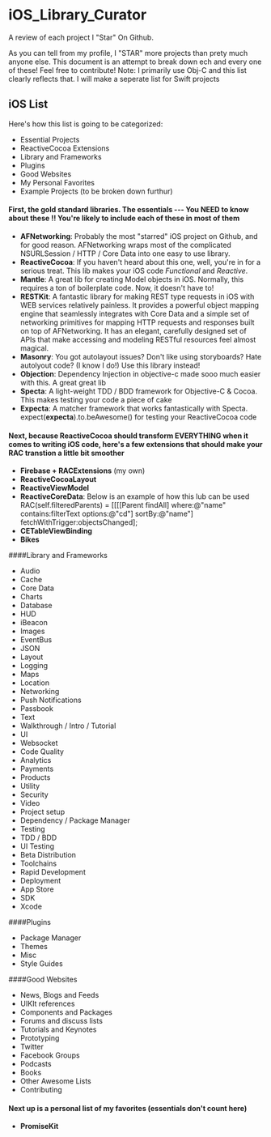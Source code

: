 # iOS_Library_Curator
A review of each project I "Star" On Github. 

As you can tell from my profile, I "STAR" more projects than prety much anyone else. This document is an attempt to break down ech and every one of these! Feel free to contribute! Note: I primarily use Obj-C and this list clearly reflects that. I will make a seperate list for Swift projects

## **iOS List**

Here's how this list is going to be categorized:
- Essential Projects
- ReactiveCocoa Extensions
- Library and Frameworks
- Plugins
- Good Websites
- My Personal Favorites
- Example Projects (to be broken down furthur)

#### First, the gold standard libraries. The essentials --- You **NEED** to know about these !! You're likely to include each of these in most of them

- **AFNetworking**: Probably the most "starred" iOS project on Github, and for good reason. AFNetworking wraps most of the complicated NSURLSession / HTTP / Core Data into one easy to use library.
- **ReactiveCocoa**: If you haven't heard about this one, well, you're in for a serious treat. This lib makes your iOS code _Functional_ and _Reactive_.
- **Mantle**: A great lib for creating Model objects in iOS. Normally, this requires a ton of boilerplate code. Now, it doesn't have to!
- **RESTKit**: A fantastic library for making REST type requests in iOS with WEB services relatively painless. It provides a powerful object mapping engine that seamlessly integrates with Core Data and a simple set of networking primitives for mapping HTTP requests and responses built on top of AFNetworking. It has an elegant, carefully designed set of APIs that make accessing and modeling RESTful resources feel almost magical.
- **Masonry**: You got autolayout issues? Don't like using storyboards? Hate autolyout code? (I know I do!) Use this library instead! 
- **Objection**: Dependency Injection in objective-c made sooo much easier with this. A great great lib
- **Specta**: A light-weight TDD / BDD framework for Objective-C & Cocoa. This makes testing your code a piece of cake
- **Expecta**: A matcher framework that works fantastically with Specta. expect(**expecta**).to.beAwesome() for testing your ReactiveCocoa code

#### Next, because ReactiveCocoa should transform EVERYTHING when it comes to writing iOS code, here's a few extensions that should make your RAC transtion a little bit smoother

- **Firebase + RACExtensions** (my own)
- **ReactiveCocoaLayout**
- **ReactiveViewModel**
- **ReactiveCoreData**: Below is an example of how this lub can be used
      RAC(self.filteredParents) = [[[[Parent findAll]
        where:@"name" contains:filterText options:@"cd"]
        sortBy:@"name"]
        fetchWithTrigger:objectsChanged];
- **CETableViewBinding**
- **Bikes**


####Library and Frameworks
- Audio
- Cache
- Core Data
- Charts
- Database
- HUD
- iBeacon
- Images
- EventBus
- JSON
- Layout
- Logging
- Maps
- Location
- Networking
- Push Notifications
- Passbook
- Text
- Walkthrough / Intro / Tutorial
- UI
- Websocket
- Code Quality
- Analytics
- Payments
- Products
- Utility
- Security
- Video
- Project setup
- Dependency / Package Manager
- Testing
- TDD / BDD
- UI Testing
- Beta Distribution
- Toolchains
- Rapid Development
- Deployment
- App Store
- SDK
- Xcode

####Plugins
- Package Manager
- Themes
- Misc
- Style Guides

####Good Websites
- News, Blogs and Feeds
- UIKIt references
- Components and Packages
- Forums and discuss lists
- Tutorials and Keynotes
- Prototyping
- Twitter
- Facebook Groups
- Podcasts
- Books
- Other Awesome Lists
- Contributing


#### Next up is a personal list of my favorites (essentials don't count here)
- **PromiseKit**
